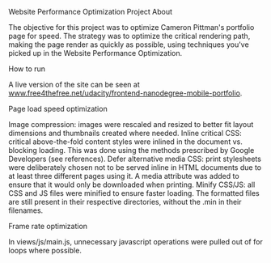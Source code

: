 Website Performance Optimization Project
About

The objective for this project was to optimize Cameron Pittman's portfolio page for speed. The strategy was to optimize the critical rendering path, making the page render as quickly as possible, using techniques you've picked up in the Website Performance Optimization.

How to run

A live version of the site can be seen at www.free4thefree.net/udacity/frontend-nanodegree-mobile-portfolio.

Page load speed optimization

Image compression: images were rescaled and resized to better fit layout dimensions and thumbnails created where needed.
Inline critical CSS: critical above-the-fold content styles were inlined in the document vs. blocking loading. This was done using the methods prescribed by Google Developers (see references).
Defer alternative media CSS: print stylesheets were deliberately chosen not to be served inline in HTML documents due to at least three different pages using it. A media attribute was added to ensure that it would only be downloaded when printing.
Minify CSS/JS: all CSS and JS files were minified to ensure faster loading. The formatted files are still present in their respective directories, without the .min in their filenames.

Frame rate optimization

In views/js/main.js, unnecessary javascript operations were pulled out of for loops where possible.